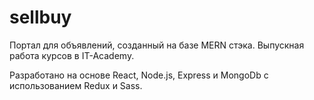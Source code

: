 # sellbuy

Портал для объявлений, созданный на базе MERN стэка. Выпускная работа курсов в IT-Academy.

Разработано на основе React, Node.js, Express и MongoDb с использованием Redux и Sass.




